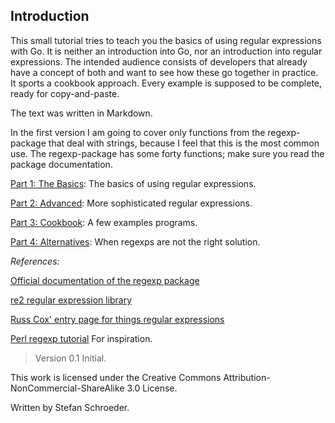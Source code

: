 ## Introduction ##

This small tutorial tries to teach you the basics of using regular expressions with Go. It is neither an introduction into Go, nor an introduction into regular expressions. The intended audience consists of developers that already have a concept of both and want to see how these go together in practice. It sports a cookbook approach. Every example is supposed to be complete, ready for copy-and-paste.

The text was written in Markdown.

In the first version I am going to cover only functions from the regexp-package that deal with strings, because I feel that this is the most common use. The regexp-package has some forty functions; make sure you read the package documentation.

[Part 1: The Basics](01-chapter1.html): The basics of using regular expressions.

[Part 2: Advanced](01-chapter2.html): More sophisticated regular expressions.

[Part 3: Cookbook](01-chapter3.html): A few examples programs.

[Part 4: Alternatives](01-chapter4.html): When regexps are not the right solution.

*References:*

[Official documentation of the regexp package](http://golang.org/pkg/regexp/)

[re2 regular expression library](https://code.google.com/p/re2/)

[Russ Cox' entry page for things regular expressions](http://swtch.com/~rsc/regexp/)

[Perl regexp tutorial](http://perldoc.perl.org/perlretut.html) For inspiration.

> Version 0.1 Initial.

This work is licensed under the Creative Commons Attribution-NonCommercial-ShareAlike 3.0 License.

Written by Stefan Schroeder.

